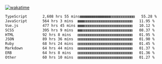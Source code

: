 [![wakatime](https://wakatime.com/badge/user/8b62041e-d91c-42f5-bf28-a8e61da65a75.svg?style=for-the-badge)](https://wakatime.com/@8b62041e-d91c-42f5-bf28-a8e61da65a75)

<!--START_SECTION:waka-->

```txt
TypeScript       2,608 hrs 55 mins▦▦▦▦▦▦▦▦▦▦▦▦▦▦▤▤▤▤▤▤▤▤▤▤▤   55.28 %
JavaScript       564 hrs 3 mins  ▦▦▦▤▤▤▤▤▤▤▤▤▤▤▤▤▤▤▤▤▤▤▤▤▤   11.95 %
Vue.js           477 hrs 45 mins ▦▦▦▤▤▤▤▤▤▤▤▤▤▤▤▤▤▤▤▤▤▤▤▤▤   10.12 %
SCSS             395 hrs 9 mins  ▦▦▤▤▤▤▤▤▤▤▤▤▤▤▤▤▤▤▤▤▤▤▤▤▤   08.37 %
HTML             92 hrs 8 mins   ▤▤▤▤▤▤▤▤▤▤▤▤▤▤▤▤▤▤▤▤▤▤▤▤▤   01.95 %
JSON             89 hrs 36 mins  ▤▤▤▤▤▤▤▤▤▤▤▤▤▤▤▤▤▤▤▤▤▤▤▤▤   01.90 %
Ruby             68 hrs 24 mins  ▤▤▤▤▤▤▤▤▤▤▤▤▤▤▤▤▤▤▤▤▤▤▤▤▤   01.45 %
Markdown         64 hrs 44 mins  ▤▤▤▤▤▤▤▤▤▤▤▤▤▤▤▤▤▤▤▤▤▤▤▤▤   01.37 %
ERB              64 hrs 8 mins   ▤▤▤▤▤▤▤▤▤▤▤▤▤▤▤▤▤▤▤▤▤▤▤▤▤   01.36 %
Other            60 hrs 10 mins  ▤▤▤▤▤▤▤▤▤▤▤▤▤▤▤▤▤▤▤▤▤▤▤▤▤   01.27 %
```

<!--END_SECTION:waka-->
